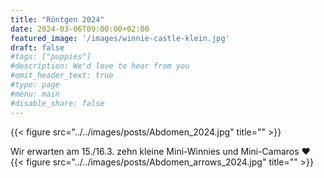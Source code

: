 ```yaml
---
title: "Röntgen 2024"
date: 2024-03-06T09:00:00+02:00
featured_image: '/images/winnie-castle-klein.jpg'
draft: false
#tags: ["puppies"]
#description: We'd love to hear from you
#omit_header_text: true
#type: page
#menu: main
#disable_share: false
---
```

  
{{< figure src="../../images/posts/Abdomen_2024.jpg" title="" >}}  

Wir erwarten am 15./16.3. zehn kleine Mini-Winnies und Mini-Camaros ❤️
{{< figure src="../../images/posts/Abdomen_arrows_2024.jpg" title="" >}}  